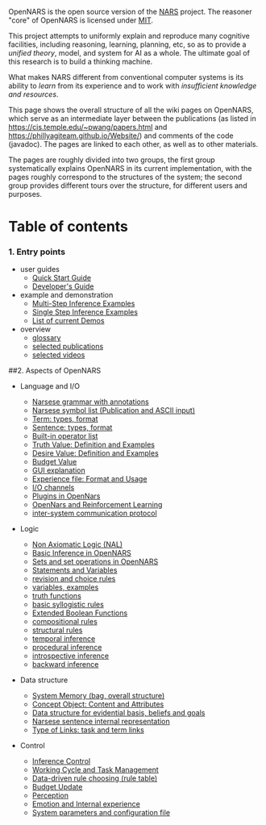 OpenNARS is the open source version of the [NARS](https://sites.google.com/site/narswang/home) project.
The reasoner "core" of OpenNARS is licensed under [MIT](https://opensource.org/licenses/MIT).

This project attempts to uniformly explain and reproduce many cognitive facilities, including reasoning, learning, planning, etc, so as to provide a _unified theory_, model, and system for AI as a whole. The ultimate goal of this research is to build a thinking machine.

What makes NARS different from conventional computer systems is its ability to _learn_ from its experience and to work with _insufficient knowledge and resources_.

This page shows the overall structure of all the wiki pages on OpenNARS, which serve as an intermediate layer between the publications (as listed in https://cis.temple.edu/~pwang/papers.html and https://phillyagiteam.github.io/Website/) and comments of the code (javadoc). The pages are linked to each other, as well as to other materials.

The pages are roughly divided into two groups, the first group systematically explains OpenNARS in its current implementation, with the pages roughly correspond to the structures of the system; the second group provides different tours over the structure, for different users and purposes.

# Table of contents
### 1. Entry points
  - user guides
    * [Quick Start Guide](https://github.com/opennars/opennars/wiki/Quick-Start-Guide)
    * [Developer's Guide](https://github.com/opennars/opennars/wiki/Developers-Guide)
  - example and demonstration
    * [Multi-Step Inference Examples](https://github.com/opennars/opennars/wiki/MultiStep-Examples)
    * [Single Step Inference Examples](https://github.com/opennars/opennars/wiki/Single-step-Inference-examples)
    * [List of current Demos](https://github.com/opennars/opennars/wiki/List-of-current-Demos) 
  - overview
    * [glossary](https://github.com/opennars/opennars/wiki/OpenNARS-Glossary)
    * [selected publications](https://github.com/opennars/opennars/wiki/Publications)
    * [selected videos](https://github.com/opennars/opennars/wiki/Selected-Vidseos)


##2. Aspects of OpenNARS
  - Language and I/O
    * [Narsese grammar with annotations](https://github.com/opennars/opennars/wiki/Input-Output-Format)
    * [Narsese symbol list (Publication and ASCII input)](https://github.com/opennars/opennars/wiki/Narsese-symbol-list-(ASCII-version-))
    * [Term: types, format](https://github.com/opennars/opennars/wiki/Term:-types,-format)
    * [Sentence: types, format](https://github.com/opennars/opennars/wiki/Sentence:-types,-format)
    * [Built-in operator list](https://github.com/opennars/opennars/wiki/Built-in-operator-list)
    * [Truth Value: Definition and Examples](https://github.com/opennars/opennars/wiki/Truth-Value:-Definition-and-Examples)
    * [Desire Value: Definition and Examples](https://github.com/opennars/opennars/wiki/Desire-Value:-Definition-and-Examples)
    * [Budget Value](https://github.com/opennars/opennars/wiki/Budget-Value)
    * [GUI explanation](https://github.com/opennars/opennars/wiki/Graphical-User-Interface)
    * [Experience file: Format and Usage](https://github.com/opennars/opennars/wiki/Experience-file:-Format-and-Usage)
    * [I/O channels](https://github.com/opennars/opennars/wiki/Input-and-Output-Channels)
    * [Plugins in OpenNars](https://github.com/opennars/opennars/wiki/Plugins)
    * [OpenNars and Reinforcement Learning](https://github.com/opennars/opennars/wiki/Reinforcement-Learning)
    * [inter-system communication protocol](https://github.com/opennars/opennars/wiki/NarNode,-communication-between-reasoners-over-UDP)
    
  - Logic
    * [Non Axiomatic Logic (NAL)](https://github.com/opennars/opennars/wiki/Non-Axiomatic-Logic-(NAL),-Logic-behind-OpenNARS) 
    * [Basic Inference in OpenNARS](https://github.com/opennars/opennars/wiki/Basic-Inference-in-OpenNARS)
    * [Sets and set operations in OpenNARS](https://github.com/opennars/opennars/wiki/Sets-and-set-operations-in-OpenNARS)
    * [Statements and Variables](https://github.com/opennars/opennars/wiki/Statements-and-Variables-in-OpenNARS)
    * [revision and choice rules](https://github.com/opennars/opennars/wiki/Revision-and-Choice-Rules)
    * [variables, examples](https://github.com/opennars/opennars/wiki/Use-of-Variables-in-OpenNARS)
    * [truth functions](https://github.com/opennars/opennars/wiki/Truth-Functions)
    * [basic syllogistic rules](https://github.com/opennars/opennars/wiki/Basic-Syllogistic-Rules)
    * [Extended Boolean Functions](https://github.com/opennars/opennars/wiki/Extended-Boolean-Functions-in-OpenNARS)
    * [compositional rules](https://github.com/opennars/opennars/wiki/Composition)
    * [structural rules](https://github.com/opennars/opennars/wiki/Structure)
    * [temporal inference](https://github.com/opennars/opennars/wiki/Temporal-Inference)
    * [procedural inference](https://github.com/opennars/opennars/wiki/Procedural-Inference) 
    * [introspective inference](https://github.com/opennars/opennars/wiki/Introspective-Inference)
    * [backward inference](https://github.com/opennars/opennars/wiki/Backward-Inference-in-OpenNARS) 

  - Data structure
    * [System Memory (bag, overall structure)](https://github.com/opennars/opennars/wiki/System-Memory-(bag,-overall-structure))
    * [Concept Object: Content and Attributes](https://github.com/opennars/opennars/wiki/Concept-Object:-Content-and-Attributes)
    * [Data structure for evidential basis, beliefs and goals](https://github.com/opennars/opennars/wiki/Data-structure-for-evidential-basis,-beliefs-and-goals)
    * [Narsese sentence internal representation](https://github.com/opennars/opennars/wiki/Narsese-Sentence-Internal--Representation)
    * [Type of Links: task and term links](https://github.com/opennars/opennars/wiki/Types-of-Links:-task-and-term-links)
    
  - Control
    * [Inference Control](https://github.com/opennars/opennars/wiki/Inference-Control)
    * [Working Cycle and Task Management](https://github.com/opennars/opennars/wiki/Working-Cycle-and-Tasks-Management-in-OpenNARS)
    * [Data-driven rule choosing (rule table)](https://github.com/opennars/opennars/wiki/Data-driven-rule-choosing-(rule-table))
    * [Budget Update](https://github.com/opennars/opennars/wiki/Budget-Update)
    * [Perception](https://github.com/opennars/opennars/wiki/Perception-In-OpenNARS)
    * [Emotion and Internal experience](https://github.com/opennars/opennars/wiki/Emotion-and-Internal-experience)
    * [System parameters and configuration file](https://github.com/opennars/opennars/wiki/System-parameters-and-configuration-file)

